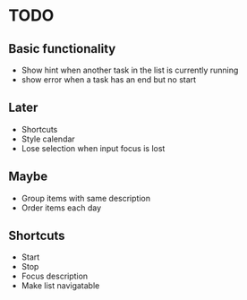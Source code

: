 # TODO

## Basic functionality
- Show hint when another task in the list is currently running
- show error when a task has an end but no start

## Later
- Shortcuts
- Style calendar
- Lose selection when input focus is lost

## Maybe
- Group items with same description
- Order items each day

## Shortcuts
- Start
- Stop
- Focus description
- Make list navigatable